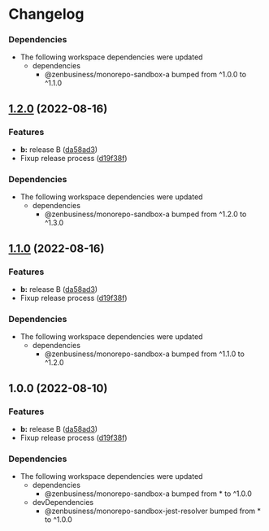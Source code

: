 # Changelog

### Dependencies

* The following workspace dependencies were updated
  * dependencies
    * @zenbusiness/monorepo-sandbox-a bumped from ^1.0.0 to ^1.1.0

## [1.2.0](https://github.com/zenbusiness/monorepo-sandbox/compare/monorepo-sandbox-b-v1.1.0...monorepo-sandbox-b-v1.2.0) (2022-08-16)


### Features

* **b:** release B ([da58ad3](https://github.com/zenbusiness/monorepo-sandbox/commit/da58ad3e81663c7ddc89622546bd886eebb23d4e))
* Fixup release process ([d19f38f](https://github.com/zenbusiness/monorepo-sandbox/commit/d19f38f9cbb8660837b9235a097f892a87c2e96f))


### Dependencies

* The following workspace dependencies were updated
  * dependencies
    * @zenbusiness/monorepo-sandbox-a bumped from ^1.2.0 to ^1.3.0

## [1.1.0](https://github.com/zenbusiness/monorepo-sandbox/compare/monorepo-sandbox-b-v1.0.1...monorepo-sandbox-b-v1.1.0) (2022-08-16)


### Features

* **b:** release B ([da58ad3](https://github.com/zenbusiness/monorepo-sandbox/commit/da58ad3e81663c7ddc89622546bd886eebb23d4e))
* Fixup release process ([d19f38f](https://github.com/zenbusiness/monorepo-sandbox/commit/d19f38f9cbb8660837b9235a097f892a87c2e96f))


### Dependencies

* The following workspace dependencies were updated
  * dependencies
    * @zenbusiness/monorepo-sandbox-a bumped from ^1.1.0 to ^1.2.0

## 1.0.0 (2022-08-10)


### Features

* **b:** release B ([da58ad3](https://github.com/zenbusiness/monorepo-sandbox/commit/da58ad3e81663c7ddc89622546bd886eebb23d4e))
* Fixup release process ([d19f38f](https://github.com/zenbusiness/monorepo-sandbox/commit/d19f38f9cbb8660837b9235a097f892a87c2e96f))


### Dependencies

* The following workspace dependencies were updated
  * dependencies
    * @zenbusiness/monorepo-sandbox-a bumped from * to ^1.0.0
  * devDependencies
    * @zenbusiness/monorepo-sandbox-jest-resolver bumped from * to ^1.0.0
